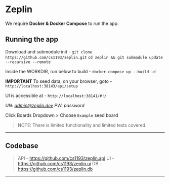 # Zeplin

We require **Docker & Docker Compose** to run the app.

## Running the app

Download and submodule init -
`git clone https://github.com/cs1193/zeplin.git`
`cd zeplin && git submodule update --recursive --remote`

Inside the WORKDIR, run below to build -
`docker-compose up --build -d`

**IMPORTANT** To seed data, on your browser, goto -
`http://localhost:38143/api/setup`

UI is accessible at -
`http://localhost:38141/#!/`

*UN: admin@zeplin.dev*
*PW: password*

Click Boards Dropdown > Choose `Example` seed board

> NOTE: There is limited functionality and limited tests covered.

--------------------------------------------

## Codebase

> API - https://github.com/cs1193/zeplin.api
> UI - https://github.com/cs1193/zeplin.ui
> DB - https://github.com/cs1193/zeplin.db

--------------------------------------------
